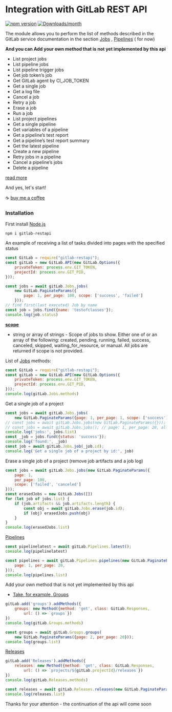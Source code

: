 # Integration with GitLab REST API

[![npm version](https://img.shields.io/npm/v/gitlab-restapi.svg)](https://www.npmjs.com/package/gitlab-restapi)
[![Downloads/month](https://img.shields.io/npm/dm/gitlab-restapi.svg)](http://www.npmtrends.com/gitlab-restapi)

The module allows you to perform the list of methods described in the GitLab service documentation in the section
[Jobs](https://docs.gitlab.com/ee/api/jobs.html) , [Pipelines](https://docs.gitlab.com/ee/api/pipelines.html#list-project-pipelines) (
for now)

**And you can Add your own method that is not yet implemented by this api**

- List project jobs
- List pipeline jobs
- List pipeline trigger jobs
- Get job token’s job
- Get GitLab agent by CI_JOB_TOKEN
- Get a single job
- Get a log file
- Cancel a job
- Retry a job
- Erase a job
- Run a job
- List project pipelines
- Get a single pipeline
- Get variables of a pipeline
- Get a pipeline’s test report
- Get a pipeline’s test report summary
- Get the latest pipeline
- Create a new pipeline
- Retry jobs in a pipeline
- Cancel a pipeline’s jobs
- Delete a pipeline

[read more](https://docs.gitlab.com/ee/api/jobs.html#run-a-job:~:text=On%20this%20page-,List%20project%20jobs,Run%20a%20job)

And yes, let's start!

☕️ [buy me a coffee](https://www.buymeacoffee.com/rosbitskyy.ruslan)

### Installation

First install [Node.js](https://nodejs.org/uk)

```shell
npm i gitlab-restapi
```

An example of receiving a list of tasks divided into pages with the specified status

```javascript
const GitLab = require("gitlab-restapi");
const gitLab = new GitLab.API(new GitLab.Options({
    privateToken: process.env.GIT_TOKEN,
    projectId: process.env.GIT_PID,
}));

const jobs = await gitLab.Jobs.jobs(
    new GitLab.PaginateParams({
        page: 1, per_page: 100, scope: ['success', 'failed']
    }));
// find first(last executed) Job by name
const job = jobs.find({name: 'testofclasses'});
console.log(job.status)
```

[**scope**](https://docs.gitlab.com/ee/api/jobs.html#run-a-job:~:text=No-,Scope%20of%20jobs%20to%20show.%20Either%20one%20of%20or%20an%20array%20of%20the%20following%3A%20created%2C%20pending%2C%20running%2C%20failed%2C%20success%2C%20canceled%2C%20skipped%2C%20waiting_for_resource%2C%20or%20manual.%20All%20jobs%20are%20returned%20if%20scope%20is%20not%20provided.,-curl%20%2D%2Dgloboff%20%2D%2Dheader)
- string or array of strings - Scope of jobs to show. Either one of or an array of the following: created, pending,
running, failed, success, canceled, skipped, waiting_for_resource, or manual. All jobs are returned if scope is not
provided.

List of [Jobs](https://docs.gitlab.com/ee/api/jobs.html) methods:

```javascript
const GitLab = require("gitlab-restapi");
const gitLab = new GitLab.API(new GitLab.Options({
    privateToken: process.env.GIT_TOKEN,
    projectId: process.env.GIT_PID,
}));
console.log(gitLab.Jobs.methods)
```

Get a single job of a project

```javascript
const jobs = await gitLab.Jobs.jobs(
    new GitLab.PaginateParams({page: 1, per_page: 1, scope: ['success']}));
// const jobs = await gitLab.Jobs.jobs(new GitLab.PaginateParams({})); // page: 1, per_page: 20, all scopes
// const jobs = await gitLab.Jobs.jobs(); // page: 1, per_page: 20, all scopes
console.log('jobs:', jobs.list)
const _job = jobs.find({status: 'success'});
console.log('found:', _job)
const job = await gitLab.Jobs.job(_job.id);
console.log('Get a single job of a project by id:', job)
```

Erase a single job of a project (remove job artifacts and a job log)

```javascript
const jobs = await gitLab.Jobs.jobs(new GitLab.PaginateParams({
    page: 1,
    per_page: 100,
    scope: ['failed', 'canceled']
}));
const erasedJobs = new GitLab.Jobs([])
for (let job of jobs.list) {
    if (job.artifacts && job.artifacts.length) {
        const obj = await gitLab.Jobs.erase(job.id);
        if (obj) erasedJobs.push(obj)
    }
}
console.log(erasedJobs.list)
```


[Pipelines](https://docs.gitlab.com/ee/api/pipelines.html#list-project-pipelines)
```javascript
const pipelinelatest = await gitLab.Pipelines.latest();
console.log(pipelinelatest)

const pipelines = await gitLab.Pipelines.pipelines(new GitLab.PaginateParams({
    page: 1, per_page: 20,
}));
console.log(pipelines.list)
```

Add your own method that is not yet implemented by this api

- [Take, for example, Groups](https://docs.gitlab.com/ee/api/groups.html)

```javascript
gitLab.add('groups').addMethods({
    groups: new Method({method: 'get', class: GitLab.Responses, 
        url: () => `groups`})
})
console.log(gitLab.Groups.methods)

const groups = await gitLab.Groups.groups(
    new GitLab.PaginateParams({page: 2, per_page: 20}));
console.log(groups.list)
```

[Releases](https://docs.gitlab.com/ee/api/releases/)

```javascript
gitLab.add('Releases').addMethods({
    releases: new Method({method: 'get', class: GitLab.Responses, 
        url: () => `projects/${gitLab.projectId}/releases`})
})
console.log(gitLab.Releases.methods)

const releases = await gitLab.Releases.releases(new GitLab.PaginateParams({page: 2, per_page: 20}));
console.log(releases.list)
```

Thanks for your attention - the continuation of the api will come soon